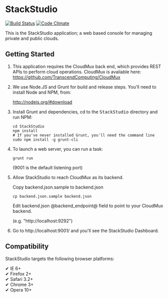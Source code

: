 StackStudio
===========
[![Build Status](https://secure.travis-ci.org/TranscendComputing/StackStudio.png?branch=master)][travis]
[![Code Climate](https://codeclimate.com/github/TranscendComputing/StackStudio.png)][codeclimate]
<!---[![Dependency Status](https://gemnasium.com/TranscendComputing/harp-runtime.png?travis)][gemnasium] -->

<!--- [gem]: https://rubygems.org/gems/harp-runtime -->
[travis]: http://travis-ci.org/TranscendComputing/StackStudio
[codeclimate]: https://codeclimate.com/github/TranscendComputing/StackStudio

This is the StackStudio application; a web based console for managing
private and public clouds.

Getting Started
---------------

1. This application requires the CloudMux back end, which provides REST APIs to perform cloud operations.  CloudMux is available here: https://github.com/TranscendComputing/CloudMux

2. We use Node.JS and Grunt for build and release steps.  You'll need to install Node and NPM, from:

    http://nodejs.org/#download

3. Install Grunt and dependencies, cd to the <tt>StackStudio</tt> directory and run NPM:

    ```
    cd StackStudio
    npm install
    # If you've never installed Grunt, you'll need the command line
    sudo npm install -g grunt-cli
    ```

4. To launch a web server, you can run a task:

    ```
    grunt run
    ```

    (9001 is the default listening port)

6. Allow StackStudio to reach CloudMux as its backend.

	Copy backend.json.sample to backend.json

    ```
	cp backend.json.sample backend.json
    ```

	Edit backend.json @backend_endpoint@ field to point to your CloudMux backend.

	(e.g. "http://localhost:9292")

5. Go to http://localhost:9001/ and you'll see the StackStudio Dashboard.

Compatibility
-------------

StackStudio targets the following browser platforms:

✔ IE 6+  
✔ Firefox 2+  
✔ Safari 3.2+  
✔ Chrome 3+  
✔ Opera 10+  


